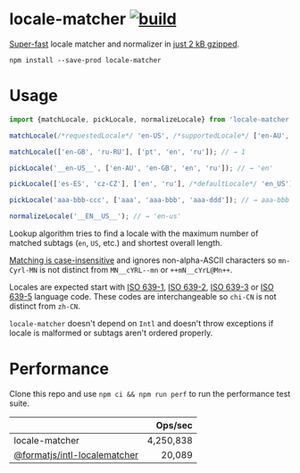 # locale-matcher [![build](https://github.com/smikhalevski/locale-matcher/actions/workflows/master.yml/badge.svg?branch=master&event=push)](https://github.com/smikhalevski/locale-matcher/actions/workflows/master.yml)

[Super-fast](#performance) locale matcher and normalizer in
[just 2 kB gzipped](https://bundlephobia.com/package/locale-matcher).

```shell
npm install --save-prod locale-matcher
```

# Usage

```ts
import {matchLocale, pickLocale, normalizeLocale} from 'locale-matcher';

matchLocale(/*requestedLocale*/ 'en-US', /*supportedLocale*/ ['en-AU', 'en-GB', 'en', 'ru']); // → 2

matchLocale(['en-GB', 'ru-RU'], ['pt', 'en', 'ru']); // → 1

pickLocale('__en-US__', ['en-AU', 'en-GB', 'en', 'ru']); // → 'en'

pickLocale(['es-ES', 'cz-CZ'], ['en', 'ru'], /*defaultLocale*/ 'en_US'); // → 'en_US'

pickLocale('aaa-bbb-ccc', ['aaa', 'aaa-bbb', 'aaa-ddd']); // → aaa-bbb

normalizeLocale('__EN__US__'); // → 'en-us'
```

Lookup algorithm tries to find a locale with the maximum number of matched subtags (`en`, `US`, etc.) and shortest
overall length.

[Matching is case-insensitive](https://tools.ietf.org/search/bcp47#section-2.1.1) and ignores non-alpha-ASCII characters
so `mn-Cyrl-MN` is not distinct from `MN__cYRL--mn` or `++mN__cYrL@Mn++`.

Locales are expected start with [ISO 639-1](https://en.wikipedia.org/wiki/List_of_ISO_639-1_codes),
[ISO 639-2](https://en.wikipedia.org/wiki/List_of_ISO_639-2_codes),
[ISO 639-3](https://en.wikipedia.org/wiki/List_of_ISO_639-3_codes) or
[ISO 639-5](https://en.wikipedia.org/wiki/List_of_ISO_639-5_codes) language code. These codes are interchangeable
so `chi-CN` is not distinct from `zh-CN`.

`locale-matcher` doesn't depend on `Intl` and doesn't throw exceptions if locale is malformed or subtags aren't ordered
properly.

# Performance

Clone this repo and use `npm ci && npm run perf` to run the performance test suite.

|  | Ops/sec |
| --- | ---: | 
| locale-matcher | 4,250,838 |
| [@formatjs/intl-localematcher](https://formatjs.io/docs/polyfills/intl-localematcher/) | 20,089 |
